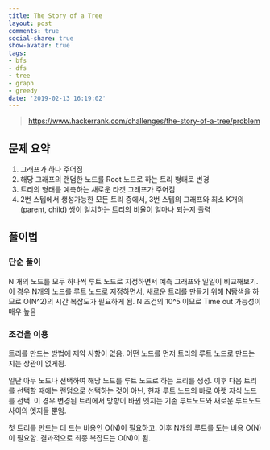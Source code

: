 ```yaml
---
title: The Story of a Tree
layout: post
comments: true
social-share: true
show-avatar: true
tags:
- bfs
- dfs
- tree
- graph
- greedy
date: '2019-02-13 16:19:02'
---
```


> https://www.hackerrank.com/challenges/the-story-of-a-tree/problem

## 문제 요약

1. 그래프가 하나 주어짐 
2. 해당 그래프의 랜덤한 노드를 Root 노드로 하는 트리 형태로 변경 
3. 트리의 형태를 예측하는 새로운 타겟 그래프가 주어짐 
4. 2번 스텝에서 생성가능한 모든 트리 중에서, 3번 스텝의 그래프와 최소 K개의 (parent, child) 쌍이 일치하는 트리의 비율이 얼마나 되는지 출력

## 풀이법

### 단순 풀이

N 개의 노드를 모두 하나씩 루트 노드로 지정하면서 예측 그래프와 일일이 비교해보기. 이 경우 N개의 노드를 루트 노드로 지정하면서, 새로운 트리를 만들기 위해 N탐색을 하므로 O(N^2)의 시간 복잡도가 필요하게 됨. N 조건의 10^5 이므로 Time out 가능성이 매우 높음

### 조건을 이용

트리를 만드는 방법에 제약 사항이 없음. 어떤 노드를 먼저 트리의 루트 노드로 만드는 지는 상관이 없게됨. 

일단 아무 노드나 선택하여 해당 노드를 루트 노드로 하는 트리를 생성. 이후 다음 트리를 선택할 때에는 랜덤으로 선택하는 것이 아닌, 현재 루트 노드의 바로 아랫 자식 노드를 선택. 이 경우 변경된 트리에서 방향이 바뀐 엣지는 기존 루트노드와 새로운 루트노드 사이의 엣지들 뿐임. 

첫 트리를 만드는 데 드는 비용인 O(N)이 필요하고. 이후 N개의 루트를 도는 비용 O(N)이 필요함. 결과적으로 최종 복잡도는 O(N)이 됨.